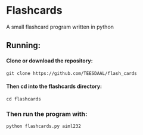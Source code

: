 # Flashcards
A small flashcard program written in python

## Running:
#### Clone or download the repository:
`git clone https://github.com/TEESDAAL/flash_cards`
#### Then cd into the flashcards directory:
`cd flashcards`
### Then run the program with:
`python flashcards.py aiml232`
